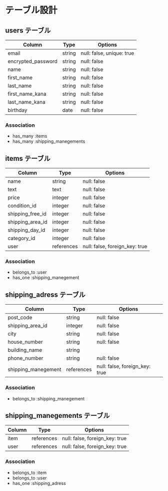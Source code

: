 # テーブル設計

## users テーブル

| Column              | Type       | Options                   |
| --------            | ------     | -----------               |
| email               | string     | null: false, unique: true |
| encrypted_password  | string     | null: false               |
| name                | string     | null: false               |
| first_name          | string     | null: false               |
| last_name           | string     | null: false               |
| first_name_kana     | string     | null: false               |
| last_name_kana      | string     | null: false               |
| birthday            | date       | null: false               |

### Association

- has_many :items
- has_many :shipping_manegements

## items テーブル

| Column           | Type       | Options                        |
| --------         | ------     | -----------                    |
| name             | string     | null: false                    |
| text             | text       | null: false                    |
| price            | integer    | null: false                    |
| condition_id     | integer    | null: false                    |
| shipping_free_id | integer    | null: false                    |
| shipping_area_id | integer    | null: false                    |
| shipping_day_id  | integer    | null: false                    |
| category_id      | integer    | null: false                    |
| user             | references | null: false, foreign_key: true |

### Association

- belongs_to :user
- has_one :shipping_manegement

## shipping_adress テーブル

| Column              | Type       | Options                        |
| --------            | ------     | -----------                    |
| post_code           | string     | null: false                    |
| shipping_area_id    | integer    | null: false                    |
| city                | string     | null: false                    |
| house_number        | string     | null: false                    |
| building_name       | string     |                                |
| phone_number        | string     | null: false                    |
| shipping_manegement | references | null: false, foreign_key: true |

### Association

- belongs_to :shipping_manegement

## shipping_manegements テーブル

| Column          | Type       | Options                        |
| --------        | ------     | -----------                    |
| item            | references | null: false, foreign_key: true |
| user            | references | null: false, foreign_key: true |

### Association

- belongs_to :item
- belongs_to :user
- has_one :shipping_adress
